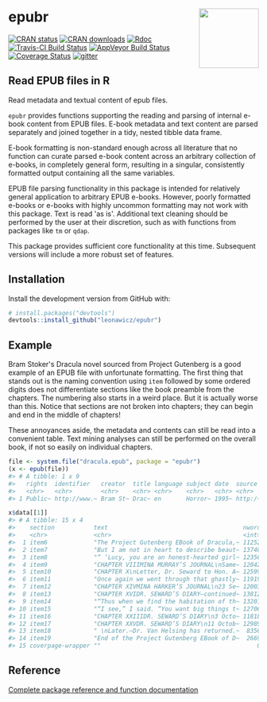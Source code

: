 
<!-- README.md is generated from README.Rmd. Please edit that file -->
epubr <img src="https://github.com/leonawicz/epubr/blob/master/data-raw/epubr.png?raw=true" style="margin-left:10px;margin-bottom:5px;" width="120" align="right">
==================================================================================================================================================================

[![CRAN status](http://www.r-pkg.org/badges/version/epubr)](https://cran.r-project.org/package=epubr) [![CRAN downloads](http://cranlogs.r-pkg.org/badges/grand-total/epubr)](https://cran.r-project.org/package=epubr) [![Rdoc](http://www.rdocumentation.org/badges/version/epubr)](http://www.rdocumentation.org/packages/epubr) [![Travis-CI Build Status](https://travis-ci.org/leonawicz/epubr.svg?branch=master)](https://travis-ci.org/leonawicz/epubr) [![AppVeyor Build Status](https://ci.appveyor.com/api/projects/status/github/leonawicz/epubr?branch=master&svg=true)](https://ci.appveyor.com/project/leonawicz/epubr) [![Coverage Status](https://img.shields.io/codecov/c/github/leonawicz/epubr/master.svg)](https://codecov.io/github/leonawicz/epubr?branch=master) [![gitter](https://img.shields.io/badge/GITTER-join%20chat-green.svg)](https://gitter.im/leonawicz/epubr)

Read EPUB files in R
--------------------

Read metadata and textual content of epub files.

`epubr` provides functions supporting the reading and parsing of internal e-book content from EPUB files. E-book metadata and text content are parsed separately and joined together in a tidy, nested tibble data frame.

E-book formatting is non-standard enough across all literature that no function can curate parsed e-book content across an arbitrary collection of e-books, in completely general form, resulting in a singular, consistently formatted output containing all the same variables.

EPUB file parsing functionality in this package is intended for relatively general application to arbitrary EPUB e-books. However, poorly formatted e-books or e-books with highly uncommon formatting may not work with this package. Text is read 'as is'. Additional text cleaning should be performed by the user at their discretion, such as with functions from packages like `tm` or `qdap`.

This package provides sufficient core functionality at this time. Subsequent versions will include a more robust set of features.

Installation
------------

Install the development version from GitHub with:

``` r
# install.packages("devtools")
devtools::install_github("leonawicz/epubr")
```

Example
-------

Bram Stoker's Dracula novel sourced from Project Gutenberg is a good example of an EPUB file with unfortunate formatting. The first thing that stands out is the naming convention using `item` followed by some ordered digits does not differentiate sections like the book preamble from the chapters. The numbering also starts in a weird place. But it is actually worse than this. Notice that sections are not broken into chapters; they can begin and end in the middle of chapters!

These annoyances aside, the metadata and contents can still be read into a convenient table. Text mining analyses can still be performed on the overall book, if not so easily on individual chapters.

``` r
file <- system.file("dracula.epub", package = "epubr")
(x <- epub(file))
#> # A tibble: 1 x 9
#>   rights  identifier   creator  title language subject date  source  data 
#>   <chr>   <chr>        <chr>    <chr> <chr>    <chr>   <chr> <chr>   <lis>
#> 1 Public~ http://www.~ Bram St~ Drac~ en       Horror~ 1995~ http:/~ <tib~

x$data[[1]]
#> # A tibble: 15 x 4
#>    section           text                                      nword nchar
#>    <chr>             <chr>                                     <int> <int>
#>  1 item6             "The Project Gutenberg EBook of Dracula,~ 11252 60972
#>  2 item7             "But I am not in heart to describe beaut~ 13740 71798
#>  3 item8             "“ ‘Lucy, you are an honest-hearted girl~ 12356 65522
#>  4 item9             "CHAPTER VIIIMINA MURRAY’S JOURNAL\nSame~ 12042 62724
#>  5 item10            "CHAPTER X\nLetter, Dr. Seward to Hon. A~ 12599 66678
#>  6 item11            "Once again we went through that ghastly~ 11919 62949
#>  7 item12            "CHAPTER XIVMINA HARKER’S JOURNAL\n23 Se~ 12003 62234
#>  8 item13            "CHAPTER XVIDR. SEWARD’S DIARY—continued~ 13812 72903
#>  9 item14            "“Thus when we find the habitation of th~ 13201 69779
#> 10 item15            "“I see,” I said. “You want big things t~ 12706 66921
#> 11 item16            "CHAPTER XXIIIDR. SEWARD’S DIARY\n3 Octo~ 11818 61550
#> 12 item17            "CHAPTER XXVDR. SEWARD’S DIARY\n11 Octob~ 12989 68564
#> 13 item18            " \nLater.—Dr. Van Helsing has returned.~  8356 43464
#> 14 item19            "End of the Project Gutenberg EBook of D~  2669 18541
#> 15 coverpage-wrapper ""                                            0     0
```

Reference
---------

[Complete package reference and function documentation](https://leonawicz.github.io/epubr/)
